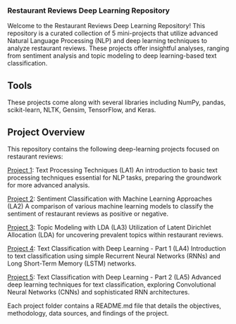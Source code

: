### Restaurant Reviews Deep Learning Repository
Welcome to the Restaurant Reviews Deep Learning Repository! This repository is a curated collection of 5 mini-projects that utilize advanced Natural Language Processing (NLP) and deep learning techniques to analyze restaurant reviews. These projects offer insightful analyses, ranging from sentiment analysis and topic modeling to deep learning-based text classification.

## Tools
These projects come along with several libraries including NumPy, pandas, scikit-learn, NLTK, Gensim, TensorFlow, and Keras. 

## Project Overview
This repository contains the following deep-learning projects focused on restaurant reviews:

[Project 1](https://github.com/tristahsu/Restaurant_reviews_deep_learning/tree/main/Project%201): Text Processing Techniques (LA1)
An introduction to basic text processing techniques essential for NLP tasks, preparing the groundwork for more advanced analysis.

[Project 2](https://github.com/tristahsu/Restaurant_reviews_deep_learning/tree/main/Project%202): Sentiment Classification with Machine Learning Approaches (LA2)
A comparison of various machine learning models to classify the sentiment of restaurant reviews as positive or negative.

[Project 3](https://github.com/tristahsu/Restaurant_reviews_deep_learning/tree/main/Project%203): Topic Modeling with LDA (LA3)
Utilization of Latent Dirichlet Allocation (LDA) for uncovering prevalent topics within restaurant reviews.

[Project 4](https://github.com/tristahsu/Restaurant_reviews_deep_learning/tree/main/Project%204): Text Classification with Deep Learning - Part 1 (LA4)
Introduction to text classification using simple Recurrent Neural Networks (RNNs) and Long Short-Term Memory (LSTM) networks.

[Project 5](https://github.com/tristahsu/Restaurant_reviews_deep_learning/tree/main/Project%205): Text Classification with Deep Learning - Part 2 (LA5)
Advanced deep learning techniques for text classification, exploring Convolutional Neural Networks (CNNs) and sophisticated RNN architectures.

Each project folder contains a README.md file that details the objectives, methodology, data sources, and findings of the project. 

